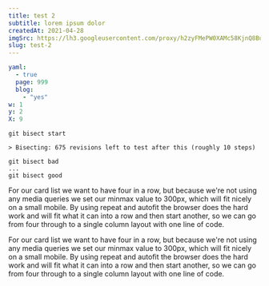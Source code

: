```yaml
---
title: test 2
subtitle: lorem ipsum dolor
createdAt: 2021-04-28
imgSrc: https://lh3.googleusercontent.com/proxy/h2zyFMePW0XAMc58KjnQ8BuBBycvPagR-GOz7Tz4n9P0KG63ROAhmeO37FRy5yLJvqajuLTQhn0V3UyDGp1K4yvHZ1EYfA
slug: test-2
---
```


```yaml
yaml:
  - true
  page: 999
  blog:
    - "yes"
w: 1
y: 2
X: 9
```

```git
git bisect start

> Bisecting: 675 revisions left to test after this (roughly 10 steps)

git bisect bad
...
git bisect good
```

For our card list we want to have four in a row, but because we're not using any media queries we set our minmax value to 300px, which will fit nicely on a small mobile. By using repeat and autofit the browser does the hard work and will fit what it can into a row and then start another, so we can go from four through to a single column layout with one line of code.

For our card list we want to have four in a row, but because we're not using any media queries we set our minmax value to 300px, which will fit nicely on a small mobile. By using repeat and autofit the browser does the hard work and will fit what it can into a row and then start another, so we can go from four through to a single column layout with one line of code.
